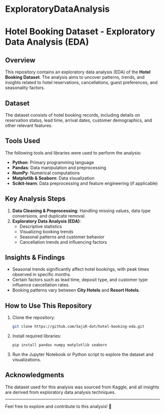 # ExploratoryDataAnalysis
# Hotel Booking Dataset - Exploratory Data Analysis (EDA)

## Overview
This repository contains an exploratory data analysis (EDA) of the **Hotel Booking Dataset**. The analysis aims to uncover patterns, trends, and insights related to hotel reservations, cancellations, guest preferences, and seasonality factors.

## Dataset
The dataset consists of hotel booking records, including details on reservation status, lead time, arrival dates, customer demographics, and other relevant features.

## Tools Used
The following tools and libraries were used to perform the analysis:
- **Python**: Primary programming language
- **Pandas**: Data manipulation and preprocessing
- **NumPy**: Numerical computations
- **Matplotlib & Seaborn**: Data visualization
- **Scikit-learn**: Data preprocessing and feature engineering (if applicable)

## Key Analysis Steps
1. **Data Cleaning & Preprocessing**: Handling missing values, data type conversions, and duplicate removal.
2. **Exploratory Data Analysis (EDA)**:
   - Descriptive statistics
   - Visualizing booking trends
   - Seasonal patterns and customer behavior
   - Cancellation trends and influencing factors


## Insights & Findings
- Seasonal trends significantly affect hotel bookings, with peak times observed in specific months.
- Certain factors such as lead time, deposit type, and customer type influence cancellation rates.
- Booking patterns vary between **City Hotels** and **Resort Hotels**.

## How to Use This Repository
1. Clone the repository:
   ```bash
   git clone https://github.com/SajiR-dot/hotel-booking-eda.git
   ```
2. Install required libraries:
   ```bash
   pip install pandas numpy matplotlib seaborn 
   ```
3. Run the Jupyter Notebook or Python script to explore the dataset and visualizations.

## Acknowledgments
The dataset used for this analysis was sourced from Kaggle, and all insights are derived from exploratory data analysis techniques.

---
Feel free to explore and contribute to this analysis! 🚀

